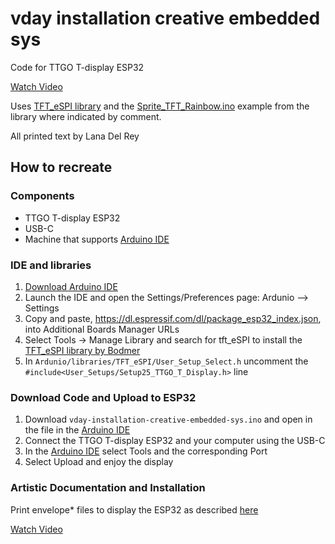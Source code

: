 # vday installation creative embedded sys

Code for TTGO T-display ESP32

[Watch Video](https://youtu.be/HUqh9DVShdw?si=L3OKeGKO6dwCmb3V)

Uses [TFT_eSPI library](https://github.com/Bodmer/TFT_eSPI/tree/master) and the [Sprite_TFT_Rainbow.ino](https://github.com/Bodmer/TFT_eSPI/blob/master/examples/Sprite/Sprite_TFT_Rainbow/Sprite_TFT_Rainbow.ino) example from the library where indicated by comment.

All printed text by Lana Del Rey

## How to recreate

### Components
- TTGO T-display ESP32
- USB-C
- Machine that supports [Arduino IDE](https://www.arduino.cc/en/software)

### IDE and libraries
1. [Download Arduino IDE](https://www.arduino.cc/en/software)
2. Launch the IDE and open the Settings/Preferences page: Ardunio --> Settings
3. Copy and paste, https://dl.espressif.com/dl/package_esp32_index.json, into Additional Boards Manager URLs
4. Select Tools -> Manage Library and search for tft_eSPI to install the [TFT_eSPI library by Bodmer](https://github.com/Bodmer/TFT_eSPI/tree/master)
5. In `Ardunio/libraries/TFT_eSPI/User_Setup_Select.h` uncomment the `#include<User_Setups/Setup25_TTGO_T_Display.h>` line

### Download Code and Upload to ESP32
1. Download `vday-installation-creative-embedded-sys.ino` and open in the file in the [Arduino IDE](https://www.arduino.cc/en/software)
2. Connect the TTGO T-display ESP32 and your computer using the USB-C
3. In the [Arduino IDE](https://www.arduino.cc/en/software) select Tools and the corresponding Port
4. Select Upload and enjoy the display

### Artistic Documentation and Installation

Print envelope* files to display the ESP32 as described [here](https://chloeho7.github.io/projects/vday/)

[Watch Video](https://youtu.be/NHFYFbRfrQA)
